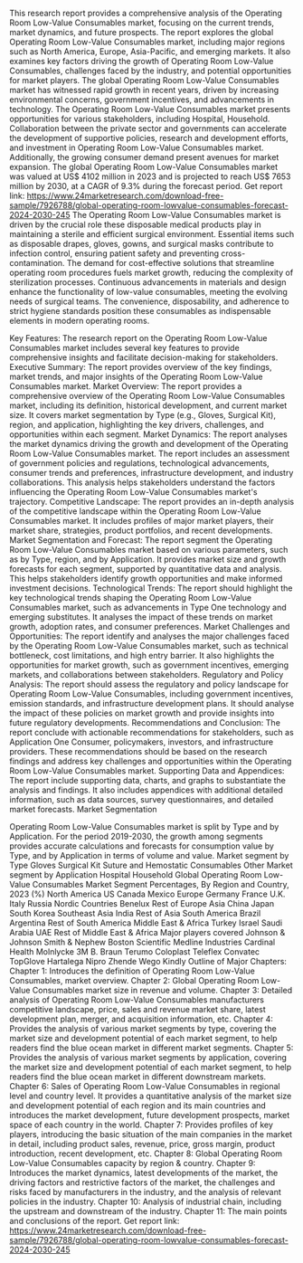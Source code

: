 This research report provides a comprehensive analysis of the Operating Room Low-Value Consumables market, focusing on the current trends, market dynamics, and future prospects. The report explores the global Operating Room Low-Value Consumables market, including major regions such as North America, Europe, Asia-Pacific, and emerging markets. It also examines key factors driving the growth of Operating Room Low-Value Consumables, challenges faced by the industry, and potential opportunities for market players.
The global Operating Room Low-Value Consumables market has witnessed rapid growth in recent years, driven by increasing environmental concerns, government incentives, and advancements in technology. The Operating Room Low-Value Consumables market presents opportunities for various stakeholders, including Hospital, Household. Collaboration between the private sector and governments can accelerate the development of supportive policies, research and development efforts, and investment in Operating Room Low-Value Consumables market. Additionally, the growing consumer demand present avenues for market expansion.
The global Operating Room Low-Value Consumables market was valued at US$ 4102 million in 2023 and is projected to reach US$ 7653 million by 2030, at a CAGR of 9.3% during the forecast period.
Get report link: https://www.24marketresearch.com/download-free-sample/7926788/global-operating-room-lowvalue-consumables-forecast-2024-2030-245 
The Operating Room Low-Value Consumables market is driven by the crucial role these disposable medical products play in maintaining a sterile and efficient surgical environment. Essential items such as disposable drapes, gloves, gowns, and surgical masks contribute to infection control, ensuring patient safety and preventing cross-contamination. The demand for cost-effective solutions that streamline operating room procedures fuels market growth, reducing the complexity of sterilization processes. Continuous advancements in materials and design enhance the functionality of low-value consumables, meeting the evolving needs of surgical teams. The convenience, disposability, and adherence to strict hygiene standards position these consumables as indispensable elements in modern operating rooms.

Key Features:
The research report on the Operating Room Low-Value Consumables market includes several key features to provide comprehensive insights and facilitate decision-making for stakeholders.
Executive Summary: The report provides overview of the key findings, market trends, and major insights of the Operating Room Low-Value Consumables market.
Market Overview: The report provides a comprehensive overview of the Operating Room Low-Value Consumables market, including its definition, historical development, and current market size. It covers market segmentation by Type (e.g., Gloves, Surgical Kit), region, and application, highlighting the key drivers, challenges, and opportunities within each segment.
Market Dynamics: The report analyses the market dynamics driving the growth and development of the Operating Room Low-Value Consumables market. The report includes an assessment of government policies and regulations, technological advancements, consumer trends and preferences, infrastructure development, and industry collaborations. This analysis helps stakeholders understand the factors influencing the Operating Room Low-Value Consumables market's trajectory.
Competitive Landscape: The report provides an in-depth analysis of the competitive landscape within the Operating Room Low-Value Consumables market. It includes profiles of major market players, their market share, strategies, product portfolios, and recent developments.
Market Segmentation and Forecast: The report segment the Operating Room Low-Value Consumables market based on various parameters, such as by Type, region, and by Application. It provides market size and growth forecasts for each segment, supported by quantitative data and analysis. This helps stakeholders identify growth opportunities and make informed investment decisions.
Technological Trends: The report should highlight the key technological trends shaping the Operating Room Low-Value Consumables market, such as advancements in Type One technology and emerging substitutes. It analyses the impact of these trends on market growth, adoption rates, and consumer preferences.
Market Challenges and Opportunities: The report identify and analyses the major challenges faced by the Operating Room Low-Value Consumables market, such as technical bottleneck, cost limitations, and high entry barrier. It also highlights the opportunities for market growth, such as government incentives, emerging markets, and collaborations between stakeholders.
Regulatory and Policy Analysis: The report should assess the regulatory and policy landscape for Operating Room Low-Value Consumables, including government incentives, emission standards, and infrastructure development plans. It should analyse the impact of these policies on market growth and provide insights into future regulatory developments.
Recommendations and Conclusion: The report conclude with actionable recommendations for stakeholders, such as Application One Consumer, policymakers, investors, and infrastructure providers. These recommendations should be based on the research findings and address key challenges and opportunities within the Operating Room Low-Value Consumables market.
Supporting Data and Appendices: The report include supporting data, charts, and graphs to substantiate the analysis and findings. It also includes appendices with additional detailed information, such as data sources, survey questionnaires, and detailed market forecasts.
Market Segmentation

Operating Room Low-Value Consumables market is split by Type and by Application. For the period 2019-2030, the growth among segments provides accurate calculations and forecasts for consumption value by Type, and by Application in terms of volume and value.
Market segment by Type
Gloves
Surgical Kit
Suture and Hemostatic Consumables
Other
Market segment by Application
Hospital
Household
Global Operating Room Low-Value Consumables Market Segment Percentages, By Region and Country, 2023 (%)
North America
US
Canada
Mexico
Europe
Germany
France
U.K.
Italy
Russia
Nordic Countries
Benelux
Rest of Europe
Asia
China
Japan
South Korea
Southeast Asia
India
Rest of Asia
South America
Brazil
Argentina
Rest of South America
Middle East & Africa
Turkey
Israel
Saudi Arabia
UAE
Rest of Middle East & Africa
Major players covered
Johnson & Johnson
Smith & Nephew
Boston Scientific
Medline Industries
Cardinal Health
Molnlycke
3M
B. Braun
Terumo
Coloplast
Teleflex
Convatec
TopGlove
Hartalega
Nipro
Zhende
Wego
Kindly
Outline of Major Chapters:
Chapter 1: Introduces the definition of Operating Room Low-Value Consumables, market overview.
Chapter 2: Global Operating Room Low-Value Consumables market size in revenue and volume.
Chapter 3: Detailed analysis of Operating Room Low-Value Consumables manufacturers competitive landscape, price, sales and revenue market share, latest development plan, merger, and acquisition information, etc.
Chapter 4: Provides the analysis of various market segments by type, covering the market size and development potential of each market segment, to help readers find the blue ocean market in different market segments.
Chapter 5: Provides the analysis of various market segments by application, covering the market size and development potential of each market segment, to help readers find the blue ocean market in different downstream markets.
Chapter 6: Sales of Operating Room Low-Value Consumables in regional level and country level. It provides a quantitative analysis of the market size and development potential of each region and its main countries and introduces the market development, future development prospects, market space of each country in the world.
Chapter 7: Provides profiles of key players, introducing the basic situation of the main companies in the market in detail, including product sales, revenue, price, gross margin, product introduction, recent development, etc.
Chapter 8: Global Operating Room Low-Value Consumables capacity by region & country.
Chapter 9: Introduces the market dynamics, latest developments of the market, the driving factors and restrictive factors of the market, the challenges and risks faced by manufacturers in the industry, and the analysis of relevant policies in the industry.
Chapter 10: Analysis of industrial chain, including the upstream and downstream of the industry.
Chapter 11: The main points and conclusions of the report.
Get report link: https://www.24marketresearch.com/download-free-sample/7926788/global-operating-room-lowvalue-consumables-forecast-2024-2030-245 
